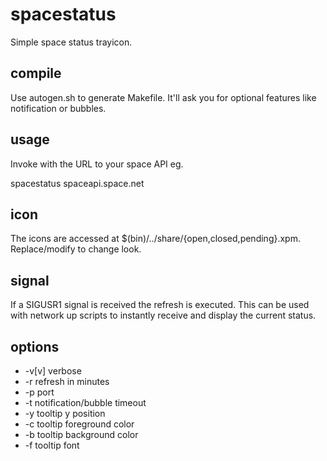# spacestatus

Simple space status trayicon.

## compile

Use autogen.sh to generate Makefile. It'll ask you for optional features
like notification or bubbles.

## usage

Invoke with the URL to your space API eg.

spacestatus spaceapi.space.net

## icon

The icons are accessed at $(bin)/../share/{open,closed,pending}.xpm.
Replace/modify to change look.

## signal

If a SIGUSR1 signal is received the refresh is executed. This can be used
with network up scripts to instantly receive and display the current status.

## options

 - -v[v] verbose 
 - -r refresh in minutes
 - -p port
 - -t notification/bubble timeout
 - -y tooltip y position
 - -c tooltip foreground color
 - -b tooltip background color
 - -f tooltip font
